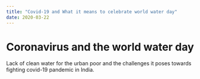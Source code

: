 ```yaml
---
title: "Covid-19 and What it means to celebrate world water day"
date: 2020-03-22
---
```

# Coronavirus and the world water day
Lack of clean water for the urban poor and the challenges it poses towards fighting covid-19 pandemic in India.

